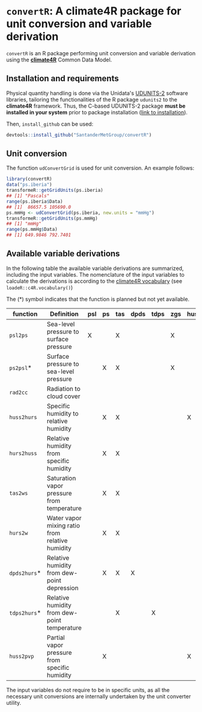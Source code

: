 # `convertR`: A climate4R package for unit conversion and variable derivation

`convertR` is an R package performing unit conversion and variable derivation using the [**climate4R**](http://meteo.unican.es/climate4r) Common Data Model.

## Installation and requirements

Physical quantity handling is done via the Unidata's [UDUNITS-2](https://www.unidata.ucar.edu/software/udunits/) software libraries, tailoring the functionalities of the R package `udunits2` to the **climate4R** framework. Thus, the C-based UDUNITS-2 package **must be installed in your system** prior to package installation ([link to installation](https://www.unidata.ucar.edu/downloads/udunits/index.jsp)).

Then, `install_github` can be used:

```R
devtools::install_github("SantanderMetGroup/convertR")
```

## Unit conversion

The function `udConvertGrid` is used for unit conversion. An example follows:

```R
library(convertR)
data("ps.iberia")
transformeR::getGridUnits(ps.iberia)
## [1] "Pascals"
range(ps.iberia$Data)
## [1]  86657.5 105690.0
ps.mmHg <- udConvertGrid(ps.iberia, new.units = "mmHg")
transformeR::getGridUnits(ps.mmHg)
## [1] "mmHg"
range(ps.mmHg$Data)
## [1] 649.9846 792.7401
```

## Available variable derivations

In the following table the available variable derivations are summarized, including the input variables. The nomenclature of the input variables to calculate the derivations is according to the [climate4R vocabulary](https://github.com/SantanderMetGroup/loadeR/blob/devel/inst/vocabulary.txt) (see `loadeR::c4R.vocabulary()`)

The (*) symbol indicates that the function is planned but not yet available.


| function  	| Definition                                      	| psl 	| ps 	| tas 	| dpds 	| tdps 	| zgs 	| huss 	| hurs 	| rsds 	| rlds 	|
|-----------	|-------------------------------------------------	|-----	|----	|-----	|------	|------	|----	|------	|------	|------	|------	|
| `psl2ps`    	| Sea-level pressure to surface pressure          	| X   	|    	| X   	|      	|      	| X  	|      	|      	|      	|      	|
| `ps2psl`*    	| Surface pressure to sea-level pressure          	|     	| X  	| X   	|      	|      	| X  	|      	|      	|      	|      	|
| `rad2cc`    	| Radiation to cloud cover                        	|     	|    	|     	|      	|      	|    	|      	|      	| X    	| X    	|
| `huss2hurs` 	| Specific humidity to relative humidity          	|     	| X  	| X   	|      	|      	|    	| X    	|      	|      	|      	|
| `hurs2huss` 	| Relative humidity from specific humidity        	|     	| X  	| X   	|      	|      	|    	|      	| X    	|      	|      	|
| `tas2ws`    	| Saturation vapor pressure from temperature      	|     	| X  	| X   	|      	|      	|    	|      	|      	|      	|      	|
| `hurs2w`    	| Water vapor mixing ratio from relative humidity 	|     	| X  	| X   	|      	|      	|    	|      	| X    	|      	|      	|
| `dpds2hurs`* 	| Relative humidity from dew-point depression     	|     	| X  	| X   	| X    	|      	|    	|      	|      	|      	|      	|
| `tdps2hurs`* 	| Relative humidity from dew-point temperature    	|     	|    	| X   	|      	| X    	|    	|      	|      	|      	|      	|
| `huss2pvp`  	| Partial vapor pressure from specific humidity   	|     	| X  	|     	|      	|      	|    	| X    	|      	|      	|      	|


The input variables do not require to be in specific units, as all the necessary unit conversions are internally undertaken by the unit converter utility.



